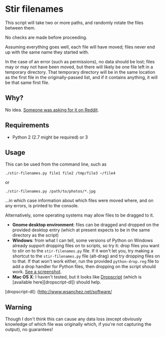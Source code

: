 Stir filenames
==============

This script will take two or more paths,
and randomly rotate the files between them.

No checks are made before proceeding.

Assuming everything goes well, each file will have moved;
files never end up with the same name they started with.

In the case of an error (such as permissions), no data should be lost;
files may or may not have been moved,
but there will likely be one file left in a temporary directory.
That temporary directory will be in the same location
as the first file in the originally-passed list,
and if it contains anything, it will be that same first file.

Why?
----

No idea. [Someone was asking for it on Reddit][reddit].

[reddit]: https://www.reddit.com/r/Doesthisexist/comments/9icuxe/a_program_that_randomizes_file_names/

Requirements
------------

- Python 2 (2.7 might be required) or 3

Usage
-----

This can be used from the command line, such as

    ./stir-filenames.py file1 file2 /tmp/file3 ~/file4

or

    ./stir-filenames.py /path/to/photos/*.jpg

...in which case information about which files were moved where,
and on any errors, is printed to the console.

Alternatively, some operating systems may allow files to be dragged to it.

- **Gnome desktop environment**: files can be dragged and dropped
  on the provided desktop entry
  (which at present expects to be in the same directory as the script)
- **Windows**: from what I can tell, some versions of Python on Windows already
  support dropping files on to scripts, so try it:
  drop files you want to stir on to the `stir-filenames.py` file.
  If it won't let you, try making a shortcut to the `stir-filenames.py` file
  (alt-drag) and try dropping files on to that.
  If that won't work either, run the provided `python-drop.reg` file
  to add a drop handler for Python files,
  then dropping on the script should work.
  [See a screenshot](https://i.imgur.com/QDqBweW.png).
- **Mac OS X**: I haven't tested, but it looks like
  [Dropscript][dropscript-info] (which is [available here][dropscript-dl])
  should help.

[dropscript-info]: http://www.wsanchez.net/papers/DropScript/
[dropscript-dl]: (http://www.wsanchez.net/software/

Warning
-------

Though I don't think this can cause any data loss
(except obviously knowledge of which file was originally which,
if you're not capturing the output),
no guarantees!
